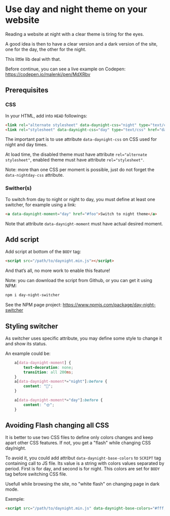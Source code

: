 # Use day and night theme on your website

Reading a website at night with a clear theme is tiring for the eyes.

A good idea is then to have a clear version and a dark version of the site,
one for the day, the other for the night.

This little lib deal with that.

Before continue, you can see a live example on Codepen: <https://codepen.io/malenki/pen/MdXRbv>

## Prerequisites


### CSS

In your HTML, add into `HEAD` followings:

```html
<link rel="alternate stylesheet" data-daynight-css="night" type="text/css" href="night.css">
<link rel="stylesheet" data-daynight-css="day" type="text/css" href="day.css">
```

The important part is to use attribute `data-daynight-css` on CSS used for night and day times.

At load time, the disabled theme must have attribute `rel="alternate stylesheet"`, enabled theme must have attribute `rel="stylesheet"`.

Note: more than one CSS per moment is possible, just do not forget the `data-nightday-css` attribute.

### Swither(s)

To switch from day to night or night to day, you must define at least one switcher, for example using a link:

```html
<a data-daynight-moment="day" href="#foo">Switch to night theme</a>
```

Note that attribute `data-daynight-moment` must have actual desired moment.

## Add script

Add script at bottom of the `BODY` tag:

```html
<script src="/path/to/daynight.min.js"></script>
```

And that’s all, no more work to enable this feature!

Note: you can download the script from Github, or you can get it using NPM:

```bash
npm i day-night-switcher
```

See the NPM page project: <https://www.npmjs.com/package/day-night-switcher>

## Styling switcher

As switcher uses specific attribute, you may define some style to change it and show its status.

An example could be:

```css
    a[data-daynight-moment] {
        text-decoration: none;
        transition: all 200ms;
    }
    a[data-daynight-moment*="night"]:before {
        content: "🌙";
    }

    a[data-daynight-moment*="day"]:before {
        content: "🌞";
    }
```

## Avoiding Flash changing all CSS

It is better to use two CSS files to define only colors changes and keep apart other CSS features. If not, you get a "flash" while changing CSS day/night.

To avoid it, you could add attribut `data-daynight-base-colors` to `SCRIPT` tag containing call to JS file. Its value is a string with colors values separated by period. First is for day, and second is for night. This colors are set for `BODY` tag before switching CSS file.

Usefull while browsing the site, no "white flash" on changing page in dark mode.

Exemple:

```html
<script src="/path/to/daynight.min.js" data-daynight-base-colors="#fff;#222"></script>
```


